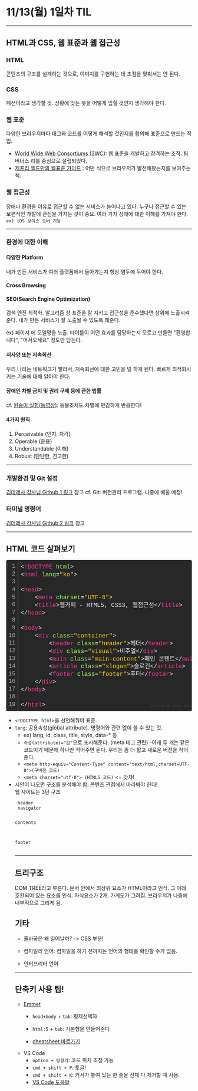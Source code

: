 <h1 id="11-13-1-til">11/13(월) 1일차 TIL</h1>
<hr>
<h2 id="html-css-">HTML과 CSS, 웹 표준과 웹 접근성</h2>
<h3 id="html">HTML</h3>
<p>콘텐츠의 구조를 설계하는 것으로, 이미지를 구현하는 데 초점을 맞춰서는 안 된다.</p>
<h3 id="css">CSS</h3>
<p>패션이라고 생각할 것. 상황에 맞는 옷을 어떻게 입힐 것인지 생각해야 한다.</p>
<h3 id="-">웹 표준</h3>
<p>다양한 브라우저마다 태그와 코드를 어떻게 해석할 것인지를 합의해 표준으로 만드는 작업.</p>
<ul>
<li><a href="https://www.w3.org/">World Wide Web Consortiums (3WC)</a>: 웹 표준을 개발하고 장려하는 조직. 팀 버너스 리를 중심으로 설립되었다.</li>
<li><a href="http://www.aladin.co.kr/shop/wproduct.aspx?ItemId=1024887">제프리 젤드만의 웹표준 가이드</a> : 어떤 식으로 브라우저가 발전해왔는지를 보여주는 책.</li>
</ul>
<h3 id="-">웹 접근성</h3>
<p>장애나 환경을 이유로 접근할 수 없는 서비스가 늘어나고 있다. 누구나 접근할 수 있는 보편적인 개발에 관심을 가지는 것이 중요. 여러 가지 장애에 대한 이해를 가져야 한다. 
<code>ex) iOS 보이스 오버 기능</code></p>
<hr>
<h3 id="-">환경에 대한 이해</h3>
<h4 id="-platform">다양한 Platform</h4>
<p>내가 만든 서비스가 여러 플랫폼에서 돌아가는지 항상 염두에 두어야 한다.</p>
<h4 id="cross-browsing">Cross Browsing</h4>
<h4 id="seo-search-engine-optimization-">SEO(Search Engine Optimization)</h4>
<p>검색 엔진 최적화. 알고리즘 상 표준을 잘 지키고 접근성을 준수했다면 상위에 노출시켜준다. 내가 만든 서비스가 잘 노출될 수 있도록 해준다.</p>
<p>ex) 페이지 <title></title>에 모델명을 노출. 타이틀이 어떤 효과를 담당하는지 모르고 만들면 "환영합니다", "어서오세요" 정도만 담는다.</p>
<h4 id="-">저사양 또는 저속회선</h4>
<p>우리 나라는 네트워크가 빨라서, 저속회선에 대한 고민을 덜 하게 된다. 빠르게 최적화시키는 기술에 대해 알아야 한다.</p>
<h4 id="-">장애인 차별 금지 및 권리 구제 등에 관한 법률</h4>
<p>cf. <a href="https://youtu.be/llQSJ6GLNwM">원숭이 실험(동영상)</a>: 동물조차도 차별에 민감하게 반응한다!</p>
<h4 id="4-">4가지 원칙</h4>
<ol>
<li>Perceivable (인지, 자각)</li>
<li>Operable (운용)</li>
<li>Understandable (이해)</li>
<li>Robust (탄탄한, 견고한)</li>
</ol>
<hr>
<h3 id="-git-">개발환경 및 Git 설정</h3>
<p><a href="https://github.com/seulbinim/FC-FDS/blob/master/README/preferences.md">김데레사 강사님 Github 1 링크</a> 참고
 cf. Git: 버전관리 프로그램. 나중에 배울 예정!</p>
<h3 id="-">터미널 명령어</h3>
<p><a href="https://github.com/seulbinim/FC-FDS/blob/master/README/cli.md">김데레사 강사님 Github 2 링크</a> 참고</p>
<hr>
<h2 id="html-">HTML 코드 살펴보기</h2>
<div class="colorscripter-code" style="color:#f0f0f0; font-family:Consolas, 'Liberation Mono', Menlo, Courier, monospace !important; position:relative !important; overflow:auto"><table class="colorscripter-code-table" style="margin:0; padding:0; border:none; background-color:#272727; border-radius:4px;" cellspacing="0" cellpadding="0"><tbody><tr><td style="padding:6px; border-right:2px solid #4f4f4f"><div style="margin:0; padding:0; word-break:normal; text-align:right; color:#aaa; font-family:Consolas, 'Liberation Mono', Menlo, Courier, monospace !important; line-height:130%"><div style="line-height:130%">1</div><div style="line-height:130%">2</div><div style="line-height:130%">3</div><div style="line-height:130%">4</div><div style="line-height:130%">5</div><div style="line-height:130%">6</div><div style="line-height:130%">7</div><div style="line-height:130%">8</div><div style="line-height:130%">9</div><div style="line-height:130%">10</div><div style="line-height:130%">11</div><div style="line-height:130%">12</div><div style="line-height:130%">13</div><div style="line-height:130%">14</div><div style="line-height:130%">15</div><div style="line-height:130%">16</div><div style="line-height:130%">17</div><div style="line-height:130%">18</div><div style="line-height:130%">19</div></div></td><td style="padding:6px 0"><div style="margin:0; padding:0; color:#f0f0f0; font-family:Consolas, 'Liberation Mono', Menlo, Courier, monospace !important; line-height:130%"><div style="padding:0 6px; white-space:pre; line-height:130%"><span style="color:#f0f0f0">&lt;</span><span style="color:#ff3399">!DOCTYPE</span>&nbsp;<span style="color:#a8ff58">html</span><span style="color:#f0f0f0">&gt;</span></div><div style="padding:0 6px; white-space:pre; line-height:130%"><span style="color:#f0f0f0">&lt;</span><span style="color:#ff3399">html</span>&nbsp;<span style="color:#a8ff58">lang</span>=<span style="color:#ffd500">"ko"</span><span style="color:#f0f0f0">&gt;</span></div><div style="padding:0 6px; white-space:pre; line-height:130%">&nbsp;</div><div style="padding:0 6px; white-space:pre; line-height:130%"><span style="color:#f0f0f0">&lt;</span><span style="color:#ff3399">head</span><span style="color:#f0f0f0">&gt;</span></div><div style="padding:0 6px; white-space:pre; line-height:130%">&nbsp;&nbsp;&nbsp;&nbsp;<span style="color:#f0f0f0">&lt;</span><span style="color:#ff3399">meta</span>&nbsp;<span style="color:#a8ff58">charset</span>=<span style="color:#ffd500">"UTF-8"</span><span style="color:#f0f0f0">&gt;</span></div><div style="padding:0 6px; white-space:pre; line-height:130%">&nbsp;&nbsp;&nbsp;&nbsp;<span style="color:#f0f0f0">&lt;</span><span style="color:#ff3399">title</span><span style="color:#f0f0f0">&gt;</span>웹카페&nbsp;-&nbsp;HTML5,&nbsp;CSS3,&nbsp;웹접근성<span style="color:#f0f0f0">&lt;</span><span style="color:#f0f0f0">/</span><span style="color:#ff3399">title</span><span style="color:#f0f0f0">&gt;</span></div><div style="padding:0 6px; white-space:pre; line-height:130%"><span style="color:#f0f0f0">&lt;</span><span style="color:#f0f0f0">/</span><span style="color:#ff3399">head</span><span style="color:#f0f0f0">&gt;</span></div><div style="padding:0 6px; white-space:pre; line-height:130%">&nbsp;</div><div style="padding:0 6px; white-space:pre; line-height:130%"><span style="color:#f0f0f0">&lt;</span><span style="color:#ff3399">body</span><span style="color:#f0f0f0">&gt;</span></div><div style="padding:0 6px; white-space:pre; line-height:130%">&nbsp;&nbsp;&nbsp;&nbsp;<span style="color:#f0f0f0">&lt;</span><span style="color:#ff3399">div</span>&nbsp;<span style="color:#a8ff58">class</span>=<span style="color:#ffd500">"container"</span><span style="color:#f0f0f0">&gt;</span></div><div style="padding:0 6px; white-space:pre; line-height:130%">&nbsp;&nbsp;&nbsp;&nbsp;&nbsp;&nbsp;&nbsp;&nbsp;<span style="color:#f0f0f0">&lt;</span><span style="color:#ff3399">header</span>&nbsp;<span style="color:#a8ff58">class</span>=<span style="color:#ffd500">"header"</span><span style="color:#f0f0f0">&gt;</span>헤더<span style="color:#f0f0f0">&lt;</span><span style="color:#f0f0f0">/</span><span style="color:#ff3399">header</span><span style="color:#f0f0f0">&gt;</span></div><div style="padding:0 6px; white-space:pre; line-height:130%">&nbsp;&nbsp;&nbsp;&nbsp;&nbsp;&nbsp;&nbsp;&nbsp;<span style="color:#f0f0f0">&lt;</span><span style="color:#ff3399">div</span>&nbsp;<span style="color:#a8ff58">class</span>=<span style="color:#ffd500">"visual"</span><span style="color:#f0f0f0">&gt;</span>비주얼<span style="color:#f0f0f0">&lt;</span><span style="color:#f0f0f0">/</span><span style="color:#ff3399">div</span><span style="color:#f0f0f0">&gt;</span></div><div style="padding:0 6px; white-space:pre; line-height:130%">&nbsp;&nbsp;&nbsp;&nbsp;&nbsp;&nbsp;&nbsp;&nbsp;<span style="color:#f0f0f0">&lt;</span><span style="color:#ff3399">main</span>&nbsp;<span style="color:#a8ff58">class</span>=<span style="color:#ffd500">"main-content"</span><span style="color:#f0f0f0">&gt;</span>메인&nbsp;콘텐트<span style="color:#f0f0f0">&lt;</span><span style="color:#f0f0f0">/</span><span style="color:#ff3399">main</span><span style="color:#f0f0f0">&gt;</span></div><div style="padding:0 6px; white-space:pre; line-height:130%">&nbsp;&nbsp;&nbsp;&nbsp;&nbsp;&nbsp;&nbsp;&nbsp;<span style="color:#f0f0f0">&lt;</span><span style="color:#ff3399">article</span>&nbsp;<span style="color:#a8ff58">class</span>=<span style="color:#ffd500">"slogan"</span><span style="color:#f0f0f0">&gt;</span>슬로건<span style="color:#f0f0f0">&lt;</span><span style="color:#f0f0f0">/</span><span style="color:#ff3399">article</span><span style="color:#f0f0f0">&gt;</span></div><div style="padding:0 6px; white-space:pre; line-height:130%">&nbsp;&nbsp;&nbsp;&nbsp;&nbsp;&nbsp;&nbsp;&nbsp;<span style="color:#f0f0f0">&lt;</span><span style="color:#ff3399">footer</span>&nbsp;<span style="color:#a8ff58">class</span>=<span style="color:#ffd500">"footer"</span><span style="color:#f0f0f0">&gt;</span>푸터<span style="color:#f0f0f0">&lt;</span><span style="color:#f0f0f0">/</span><span style="color:#ff3399">footer</span><span style="color:#f0f0f0">&gt;</span></div><div style="padding:0 6px; white-space:pre; line-height:130%">&nbsp;&nbsp;&nbsp;&nbsp;<span style="color:#f0f0f0">&lt;</span><span style="color:#f0f0f0">/</span><span style="color:#ff3399">div</span><span style="color:#f0f0f0">&gt;</span></div><div style="padding:0 6px; white-space:pre; line-height:130%"><span style="color:#f0f0f0">&lt;</span><span style="color:#f0f0f0">/</span><span style="color:#ff3399">body</span><span style="color:#f0f0f0">&gt;</span></div><div style="padding:0 6px; white-space:pre; line-height:130%">&nbsp;</div><div style="padding:0 6px; white-space:pre; line-height:130%"><span style="color:#f0f0f0">&lt;</span><span style="color:#f0f0f0">/</span><span style="color:#ff3399">html</span><span style="color:#f0f0f0">&gt;</span></div></div><div style="text-align:right; margin-top:-13px; margin-right:5px; font-size:9px; font-style:italic"><a href="http://colorscripter.com/info#e" target="_blank" style="color:#4f4f4f; text-decoration:none">Colored by Color Scripter</a></div></td><td style="vertical-align:bottom; padding:0 2px 4px 0"><a href="http://colorscripter.com/info#e" target="_blank" style="text-decoration:none; color:white"><span style="font-size:9px; word-break:normal; background-color:#4f4f4f; color:white; border-radius:10px; padding:1px">cs</span></a></td></tr></tbody></table></div>
<ul>
<li><code>&lt;!DOCTYPE html&gt;</code>을 선언해줘야 표준.</li>
<li><code>lang</code>: 공용속성(global attribute). 명령어와 관련 없이 쓸 수 있는 것.<ul>
<li>ex) lang, id, class, title, style, data-* 등</li>
<li><code>속성(attribute)="값"</code>으로 표시해준다. (meta 태그 관련)
-아래 두 개는 같은 코드이기 때문에 하나만 적어주면 된다. 우리는 좀 더 짧고 새로운 버전을 적어준다.</li>
<li><code>&lt;meta http-equiv="Content-Type" content="text/html;charset=UTF-8"&gt;(구버전 코드)</code></li>
<li><code>&lt;meta charset="utf-8"&gt; (HTML5 코드)</code> &lt;= 갓챠!</li>
</ul>
</li>
<li>시안이 나오면 구조를 분석해야 함. 콘텐츠 관점에서 바라봐야 한다!</li>
웹 사이트는 3단 구조
<pre><code> <span class="hljs-selector-tag">header</span>
 navigator


 contents


 footer
</code></pre>
<hr>
<h2 id="-">트리구조</h2>
<p>DOM TREE라고 부른다. 문서 안에서 최상위 요소가 HTML이라고 인식. 그 아래 호환되어 있는 요소를 인식. 자식요소가 2개. 가계도가 그려짐. 브라우저가 나중에 내부적으로 그리게 됨.</p>
<h2 id="-">기타</h2>
<ul>
<li><p>줄바꿈은 왜 일어날까? -&gt; CSS 부분!</p>
</li>
<li><p>컴파일러 언어: 컴파일을 하기 전까지는 언어의 형태를 확인할 수가 없음.</p>
</li>
<li>인터프리터 언어</li>
</ul>
<hr>
<h2 id="-">단축키 사용 팁!</h2>
<ul>
<li><p><a href="emmet.io">Emmet</a></p>
<ul>
<li><code>head+body</code> + <code>tab</code>: 형제선택자</li>
<li><p><code>html:5</code> + <code>tab</code>: 기본형을 만들어준다</p>
</li>
<li><p><a href="https://docs.emmet.io/cheat-sheet/">cheatsheet 바로가기</a> </p>
</li>
</ul>
</li>
<li>VS Code<ul>
<li><code>option + 방향키</code>: 코드 위치 조정 가능</li>
<li><code>cmd + shift + P</code>: 토글!</li>
<li><code>cmd + shift + K</code>: 커서가 놓여 있는 한 줄을 전체 다 제거할 때 사용.</li>
<li><a href="https://code.visualstudio.com/docs/editor/codebasics">VS Code 도움말</a></li>
</ul>